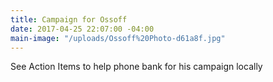 ```yaml
---
title: Campaign for Ossoff
date: 2017-04-25 22:07:00 -04:00
main-image: "/uploads/Ossoff%20Photo-d61a8f.jpg"
---
```


See Action Items to help phone bank for his campaign locally